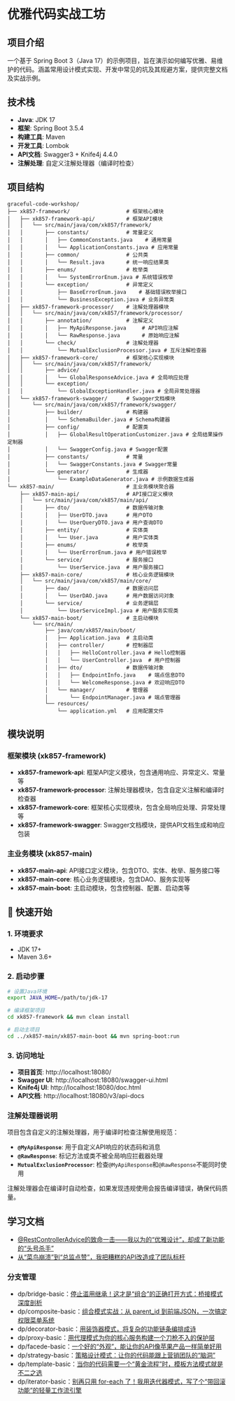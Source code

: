 # 优雅代码实战工坊

## 项目介绍

一个基于 Spring Boot 3（Java 17）的示例项目，旨在演示如何编写优雅、易维护的代码。涵盖常用设计模式实现、开发中常见的坑及其规避方案，提供完整文档及实战示例。

## 技术栈

- **Java**: JDK 17
- **框架**: Spring Boot 3.5.4
- **构建工具**: Maven
- **开发工具**: Lombok
- **API文档**: Swagger3 + Knife4j 4.4.0
- **注解处理**: 自定义注解处理器（编译时检查）

## 项目结构

```
graceful-code-workshop/
├── xk857-framework/                  # 框架核心模块
│   ├── xk857-framework-api/          # 框架API模块
│   │   └── src/main/java/com/xk857/framework/
│   │       ├── constants/            # 常量定义
│   │       │   ├── CommonConstants.java    # 通用常量
│   │       │   └── ApplicationConstants.java # 应用常量
│   │       ├── common/               # 公共类
│   │       │   └── Result.java       # 统一响应结果类
│   │       ├── enums/                # 枚举类
│   │       │   └── SystemErrorEnum.java # 系统错误枚举
│   │       └── exception/            # 异常定义
│   │           ├── BaseErrorEnum.java    # 基础错误枚举接口
│   │           └── BusinessException.java # 业务异常类
│   ├── xk857-framework-processor/    # 注解处理器模块
│   │   └── src/main/java/com/xk857/framework/processor/
│   │       ├── annotation/           # 注解定义
│   │       │   ├── MyApiResponse.java     # API响应注解
│   │       │   └── RawResponse.java       # 原始响应注解
│   │       └── check/                # 注解处理器
│   │           └── MutualExclusionProcessor.java # 互斥注解检查器
│   ├── xk857-framework-core/         # 框架核心实现模块
│   │   └── src/main/java/com/xk857/framework/
│   │       ├── advice/
│   │       │   └── GlobalResponseAdvice.java # 全局响应处理
│   │       └── exception/           
│   │           └── GlobalExceptionHandler.java # 全局异常处理器
│   └── xk857-framework-swagger/      # Swagger文档模块
│       └── src/main/java/com/xk857/framework/swagger/
│           ├── builder/              # 构建器
│           │   └── SchemaBuilder.java # Schema构建器
│           ├── config/               # 配置类
│           │   ├── GlobalResultOperationCustomizer.java # 全局结果操作定制器
│           │   └── SwaggerConfig.java # Swagger配置
│           ├── constants/            # 常量
│           │   └── SwaggerConstants.java # Swagger常量
│           └── generator/            # 生成器
│               └── ExampleDataGenerator.java # 示例数据生成器
└── xk857-main/                       # 主业务模块聚合器
    ├── xk857-main-api/               # API接口定义模块
    │   └── src/main/java/com/xk857/main/api/
    │       ├── dto/                  # 数据传输对象
    │       │   ├── UserDTO.java      # 用户DTO
    │       │   └── UserQueryDTO.java # 用户查询DTO
    │       ├── entity/               # 实体类
    │       │   └── User.java         # 用户实体类
    │       ├── enums/                # 枚举类
    │       │   └── UserErrorEnum.java # 用户错误枚举
    │       └── service/              # 服务接口
    │           └── UserService.java  # 用户服务接口
    ├── xk857-main-core/              # 核心业务逻辑模块
    │   └── src/main/java/com/xk857/main/core/
    │       ├── dao/                  # 数据访问层
    │       │   └── UserDAO.java      # 用户数据访问对象
    │       └── service/              # 业务逻辑层
    │           └── UserServiceImpl.java # 用户服务实现类
    └── xk857-main-boot/              # 主启动模块
        └── src/main/
            ├── java/com/xk857/main/boot/
            │   ├── Application.java  # 主启动类
            │   ├── controller/       # 控制器层
            │   │   ├── HelloController.java # Hello控制器
            │   │   └── UserController.java  # 用户控制器
            │   ├── dto/              # 数据传输对象
            │   │   ├── EndpointInfo.java    # 端点信息DTO
            │   │   └── WelcomeResponse.java # 欢迎响应DTO
            │   └── manager/          # 管理器
            │       └── EndpointManager.java # 端点管理器
            └── resources/
                └── application.yml   # 应用配置文件
```

## 模块说明

### 框架模块 (xk857-framework)

- **xk857-framework-api**: 框架API定义模块，包含通用响应、异常定义、常量等
- **xk857-framework-processor**: 注解处理器模块，包含自定义注解和编译时检查器
- **xk857-framework-core**: 框架核心实现模块，包含全局响应处理、异常处理等
- **xk857-framework-swagger**: Swagger文档模块，提供API文档生成和响应包装

### 主业务模块 (xk857-main)

- **xk857-main-api**: API接口定义模块，包含DTO、实体、枚举、服务接口等
- **xk857-main-core**: 核心业务逻辑模块，包含DAO、服务实现等
- **xk857-main-boot**: 主启动模块，包含控制器、配置、启动类等

## 📖 快速开始

### 1. 环境要求
- JDK 17+
- Maven 3.6+

### 2. 启动步骤
```bash
# 设置Java环境
export JAVA_HOME=/path/to/jdk-17

# 编译框架项目
cd xk857-framework && mvn clean install

# 启动主项目
cd ../xk857-main/xk857-main-boot && mvn spring-boot:run
```

### 3. 访问地址
- **项目首页**: http://localhost:18080/
- **Swagger UI**: http://localhost:18080/swagger-ui.html
- **Knife4j UI**: http://localhost:18080/doc.html
- **API文档**: http://localhost:18080/v3/api-docs

### 注解处理器说明

项目包含自定义的注解处理器，用于编译时检查注解使用规范：

- **`@MyApiResponse`**: 用于自定义API响应的状态码和消息
- **`@RawResponse`**: 标记方法或类不被全局响应拦截器处理
- **`MutualExclusionProcessor`**: 检查`@MyApiResponse`和`@RawResponse`不能同时使用

注解处理器会在编译时自动检查，如果发现违规使用会报告编译错误，确保代码质量。


## 学习文档

- [@RestControllerAdvice的致命一击——我以为的“优雅设计”，却成了新功能的“头号杀手”](https://blog.csdn.net/qq_45740561/article/details/149866512)
- [从“菜鸟崩溃”到“总监点赞”，我把糟糕的API改造成了团队标杆](https://blog.csdn.net/qq_45740561/article/details/149877543)

### 分支管理

- dp/bridge-basic：[停止滥用继承！这才是“组合”的正确打开方式：桥接模式深度剖析](https://blog.csdn.net/qq_45740561/article/details/118683594)
- dp/composite-basic：[组合模式实战：从 parent_id 到前端JSON，一次搞定权限菜单系统](https://blog.csdn.net/qq_45740561/article/details/118697630)
- dp/decorator-basic：[用装饰器模式，将复杂的功能链条编排成诗](https://blog.csdn.net/qq_45740561/article/details/118699641)
- dp/proxy-basic：[用代理模式为你的核心服务构建一个刀枪不入的保护层](https://blog.csdn.net/qq_45740561/article/details/118703716)
- dp/facede-basic：[一个好的“外观”，能让你的API像苹果产品一样简单好用](https://blog.csdn.net/qq_45740561/article/details/118704693)
- dp/strategy-basic：[策略设计模式：让你的代码能跟上营销团队的“脑洞”](https://blog.csdn.net/qq_45740561/article/details/118710048)
- dp/template-basic：[当你的代码需要一个“黄金流程”时，模板方法模式就是不二之选](https://blog.csdn.net/qq_45740561/article/details/118728558)
- dp/iterator-basic：[别再只用 for-each 了！我用迭代器模式，写了个“带回滚功能”的轻量工作流引擎](https://blog.csdn.net/qq_45740561/article/details/151283204)
